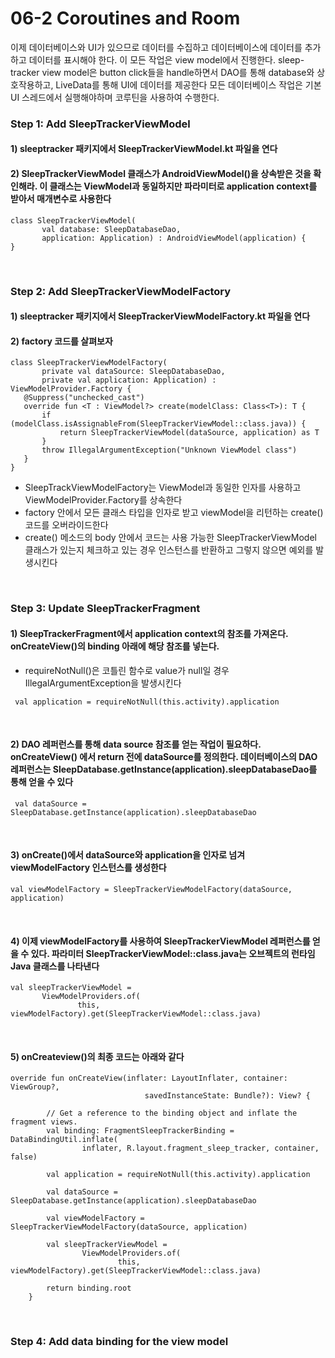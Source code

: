 # 06-2 Coroutines and Room

이제 데이터베이스와 UI가 있으므로 데이터를 수집하고 데이터베이스에 데이터를 추가하고 데이터를 표시해야 한다. 이 모든 작업은 view model에서 진행한다.
sleep-tracker view model은 button click들을 handle하면서 DAO를 통해 database와 상호작용하고, LiveData를 통해 UI에 데이터를 제공한다
모든 데이터베이스 작업은 기본 UI 스레드에서 실행해야하며 코루틴을 사용하여 수행한다.

### Step 1: Add SleepTrackerViewModel

#### 1) sleeptracker 패키지에서 SleepTrackerViewModel.kt 파일을 연다

#### 2) SleepTrackerViewModel 클래스가 AndroidViewModel()을 상속받은 것을 확인해라. 이 클래스는 ViewModel과 동일하지만 파라미터로 application context를 받아서 매개변수로 사용한다

```
class SleepTrackerViewModel(
       val database: SleepDatabaseDao,
       application: Application) : AndroidViewModel(application) {
}
```

<br>

### Step 2: Add SleepTrackerViewModelFactory

#### 1) sleeptracker 패키지에서 SleepTrackerViewModelFactory.kt 파일을 연다

#### 2) factory 코드를 살펴보자

```
class SleepTrackerViewModelFactory(
       private val dataSource: SleepDatabaseDao,
       private val application: Application) : ViewModelProvider.Factory {
   @Suppress("unchecked_cast")
   override fun <T : ViewModel?> create(modelClass: Class<T>): T {
       if (modelClass.isAssignableFrom(SleepTrackerViewModel::class.java)) {
           return SleepTrackerViewModel(dataSource, application) as T
       }
       throw IllegalArgumentException("Unknown ViewModel class")
   }
}
```

  - SleepTrackViewModelFactory는 ViewModel과 동일한 인자를 사용하고 ViewModelProvider.Factory를 상속한다
  - factory 안에서 모든 클래스 타입을 인자로 받고 viewModel을 리턴하는 create() 코드를 오버라이드한다
  - create() 메소드의 body 안에서 코드는 사용 가능한 SleepTrackerViewModel 클래스가 있는지 체크하고 있는 경우 인스턴스를 반환하고 그렇지 않으면 예외를 발생시킨다

<br>

### Step 3: Update SleepTrackerFragment

#### 1) SleepTrackerFragment에서 application context의 참조를 가져온다. onCreateView()의 binding 아래에 해당 참조를 넣는다.

 - requireNotNull()은 코틀린 함수로 value가 null일 경우 IllegalArgumentException을 발생시킨다
 
```
 val application = requireNotNull(this.activity).application
```

<br>

#### 2) DAO 레퍼런스를 통해 data source 참조를 얻는 작업이 필요하다. onCreateView() 에서 return 전에 dataSource를 정의한다. 데이터베이스의 DAO 레퍼런스는 SleepDatabase.getInstance(application).sleepDatabaseDao를 통해 얻을 수 있다

```
 val dataSource = SleepDatabase.getInstance(application).sleepDatabaseDao
```

<br>

#### 3) onCreate()에서 dataSource와 application을 인자로 넘겨 viewModelFactory 인스턴스를 생성한다

```
val viewModelFactory = SleepTrackerViewModelFactory(dataSource, application)
```

<br>

#### 4) 이제 viewModelFactory를 사용하여 SleepTrackerViewModel 레퍼런스를 얻을 수 있다. 파라미터 SleepTrackerViewModel::class.java는 오브젝트의 런타임 Java 클래스를 나타낸다

```
val sleepTrackerViewModel =
       ViewModelProviders.of(
               this, viewModelFactory).get(SleepTrackerViewModel::class.java)
```

<br>

#### 5) onCreateview()의 최종 코드는 아래와 같다

```
override fun onCreateView(inflater: LayoutInflater, container: ViewGroup?,
                              savedInstanceState: Bundle?): View? {

        // Get a reference to the binding object and inflate the fragment views.
        val binding: FragmentSleepTrackerBinding = DataBindingUtil.inflate(
                inflater, R.layout.fragment_sleep_tracker, container, false)

        val application = requireNotNull(this.activity).application

        val dataSource = SleepDatabase.getInstance(application).sleepDatabaseDao

        val viewModelFactory = SleepTrackerViewModelFactory(dataSource, application)

        val sleepTrackerViewModel =
                ViewModelProviders.of(
                        this, viewModelFactory).get(SleepTrackerViewModel::class.java)

        return binding.root
    }
```

<br>

### Step 4: Add data binding for the view model


